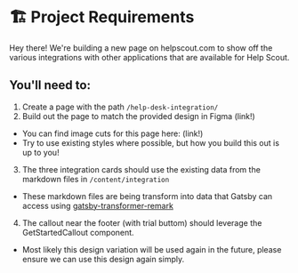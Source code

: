 # 🏗 Project Requirements

Hey there! We're building a new page on helpscout.com to show off the various integrations with other applications that are available for Help Scout.

## You'll need to:

1. Create a page with the path `/help-desk-integration/`
2. Build out the page to match the provided design in Figma (link!)
  - You can find image cuts for this page here: (link!)
  - Try to use existing styles where possible, but how you build this out is up to you!
3. The three integration cards should use the existing data from the markdown files in `/content/integration`
  - These markdown files are being transform into data that Gatsby can access using [gatsby-transformer-remark](https://www.gatsbyjs.com/plugins/gatsby-transformer-remark/)
4. The callout near the footer (with trial buttom) should leverage the GetStartedCallout component.
  - Most likely this design variation will be used again in the future, please ensure we can use this design again simply.
